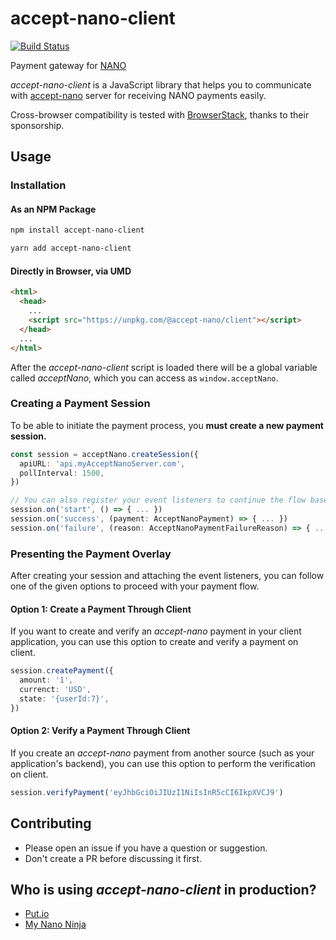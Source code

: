 # accept-nano-client

[![Build Status](https://travis-ci.org/accept-nano/accept-nano-client.svg?branch=master)](https://travis-ci.org/accept-nano/accept-nano-client)

Payment gateway for [NANO](https://nano.org)

_accept-nano-client_ is a JavaScript library that helps you to communicate with [accept-nano](https://github.com/accept-nano/accept-nano) server for receiving NANO payments easily.

Cross-browser compatibility is tested with [BrowserStack](https://browserstack.com), thanks to their sponsorship.

## Usage

### Installation

#### As an NPM Package

```bash
npm install accept-nano-client
```

```bash
yarn add accept-nano-client
```

#### Directly in Browser, via UMD

```HTML
<html>
  <head>
    ...
    <script src="https://unpkg.com/@accept-nano/client"></script>
  </head>
  ...
</html>
```

After the _accept-nano-client_ script is loaded there will be a global variable called _acceptNano_, which you can access as `window.acceptNano`.

### Creating a Payment Session

To be able to initiate the payment process, you **must create a new payment session.**

```ts
const session = acceptNano.createSession({
  apiURL: 'api.myAcceptNanoServer.com',
  pollInterval: 1500,
})

// You can also register your event listeners to continue the flow based on session events.
session.on('start', () => { ... })
session.on('success', (payment: AcceptNanoPayment) => { ... })
session.on('failure', (reason: AcceptNanoPaymentFailureReason) => { ... })
```

### Presenting the Payment Overlay

After creating your session and attaching the event listeners, you can follow one of the given options to proceed with your payment flow.

#### Option 1: Create a Payment Through Client

If you want to create and verify an _accept-nano_ payment in your client application, you can use this option to create and verify a payment on client.

```ts
session.createPayment({
  amount: '1',
  currenct: 'USD',
  state: '{userId:7}',
})
```

#### Option 2: Verify a Payment Through Client

If you create an _accept-nano_ payment from another source (such as your application's backend), you can use this option to perform the verification on client.

```ts
session.verifyPayment('eyJhbGciOiJIUzI1NiIsInR5cCI6IkpXVCJ9')
```

## Contributing

- Please open an issue if you have a question or suggestion.
- Don't create a PR before discussing it first.

## Who is using _accept-nano-client_ in production?

- [Put.io](https://put.io)
- [My Nano Ninja](https://mynano.ninja)
